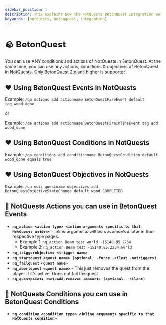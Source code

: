 ```yaml
---
sidebar_position: 1
description: This explains how the NotQuests BetonQuest integration works
keywords: [notquests, betonquest, integration]
---
```


# 🪨 BetonQuest

You can use ANY conditions and actions of NotQuests in BetonQuest. At the same time, you can use any actions, conditions & objectives of BetonQuest in NotQuests. Only [BetonQuest 2.x and higher](https://betonquest.org/) is supported.

## ❤️ Using BetonQuest Events in NotQuests

Example: `/qa actions add actionname BetonQuestFireEvent default tag_wood_done`

or

Example: `/qa actions add actionname BetonQuestFireInlineEvent tag add wood_done`

## ❤️ Using BetonQuest Conditions in NotQuests

Example: `/qa conditions add conditionname BetonQuestCondition default wood_done equals true`

## ❤️ Using BetonQuest Objectives in NotQuests

Example: `/qa edit questname objectives add BetonQuestObjectiveStateChange default wood COMPLETED`

## 💛 NotQuests Actions you can use in BetonQuest Events

- **`nq_action <action type> <inline arguments specific to that NotQuests action>`** - Inline arguments will be documented later in their respective type pages.
  - Example 1: `nq_action Beam test world -15140 85 2234`
  - Example 2: `nq_action Beam test -15140;85;2234;world`
- **`nq_triggerobjective <trigger name>`**
- **`nq_startquest <quest name> (optional: -force -silent -notriggers)`**
- **`nq_failquest <quest name>`**
- **`nq_abortquest <quest name>`** - This just removes the quest from the player if it's active. Does not fail the quest
- **`nq_questpoints <set/add/remove> <amount> (optional: -silent)`**

## 💛 NotQuests Conditions you can use in BetonQuest Conditions

- **`nq_condition <condition type> <inline arguments specific to that NotQuests condition>`**
